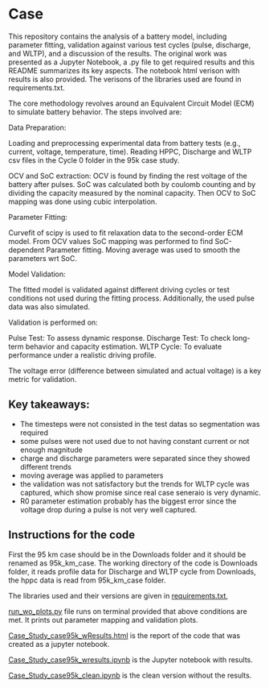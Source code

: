 # Case

This repository contains the analysis of a battery model, including parameter fitting, validation against various test cycles (pulse, discharge, and WLTP), and a discussion of the results. The original work was presented as a Jupyter Notebook, a .py file to get required results and this README summarizes its key aspects. The notebook html verison with results is also provided. The verisons of the libraries used are found in requirements.txt.

The core methodology revolves around an Equivalent Circuit Model (ECM) to simulate battery behavior. The steps involved are:

Data Preparation:

Loading and preprocessing experimental data from battery tests (e.g., current, voltage, temperature, time). Reading HPPC, Discharge and WLTP csv files in the Cycle 0 folder in the 95k case study.

OCV and SoC extraction:
OCV is found by finding the rest voltage of the battery after pulses. SoC was calculated both by coulomb counting and by dividing the capacity measured by the nominal capacity.
Then OCV to SoC mapping was done using cubic interpolation.

Parameter Fitting:

Curvefit of scipy is used to fit relaxation data to the second-order ECM model. From OCV values SoC mapping was performed to find SoC-dependent Parameter fitting. Moving average was used to smooth the parameters wrt SoC.

Model Validation:

The fitted model is validated against different driving cycles or test conditions not used during the fitting process. Additionally, the used pulse data was also simulated.

Validation is performed on:

Pulse Test: To assess dynamic response.
Discharge Test: To check long-term behavior and capacity estimation.
WLTP Cycle: To evaluate performance under a realistic driving profile.

The voltage error (difference between simulated and actual voltage) is a key metric for validation.

## Key takeaways:
- The timesteps were not consisted in the test datas so segmentation was required
- some pulses were not used due to not having constant current or not enough magnitude
- charge and discharge parameters were separated since they showed different trends
- moving average was applied to parameters
- the validation was not satisfactory but the trends for WLTP cycle was captured, which show promise since real case seneraio is very dynamic.
- R0 parameter estimation probably has the biggest error since the voltage drop during a pulse is not very well captured.


## Instructions for the code

First the 95 km case should be in the Downloads folder and it should be renamed as 95k_km_case. The working directory of the code is Downloads folder, it reads profile data for Discharge and WLTP cycle from Downloads, the hppc data is read from 95k_km_case folder. 

The libraries used and their versions are given in [requirements.txt](requirements.txt),

[run_wo_plots.py](run_wo_plots.py) file runs on terminal provided that above conditions are met. It prints out parameter mapping and validation plots. 

[Case_Study_case95k_wResults.html](Case_Study_case95k_wResults.html) is the report of the code that was created as a jupyter notebook.

[Case_Study_case95k_wresults.ipynb](Case_Study_case95k_wresults.ipynb) is the Jupyter notebook with results.

[Case_Study_case95k_clean.ipynb](Case_Study_case95k_clean.ipynb) is the clean version without the results.








